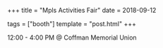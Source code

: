 +++
title = "Mpls Activities Fair"
date = 2018-09-12

tags = ["booth"]
template = "post.html"
+++

12:00 - 4:00 PM @ Coffman Memorial Union
